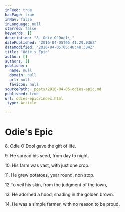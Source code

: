 ```yaml
---
inFeed: true
hasPage: true
inNav: false
inLanguage: null
starred: false
keywords: []
description: "8. Odie O'Dool\_"
datePublished: '2016-04-05T05:41:29.036Z'
dateModified: '2016-04-05T05:40:48.384Z'
title: "Odie's Epic"
author: []
authors: []
publisher:
  name: null
  domain: null
  url: null
  favicon: null
sourcePath: _posts/2016-04-05-odies-epic.md
published: true
url: odies-epic/index.html
_type: Article

---
```

# Odie's Epic

8\. Odie O'Dool gave the gift of life.

9\. He spread his seed, from day to night.

10\. His farm was vast, with just one crop.

11\. He grew potatoes, year round, non stop. 

12.To veil his skin, from the judgment of the town,

13\. He adorned a hood, shading in the golden brown.

14\. He was a simple farmer, with no reason to be proud.